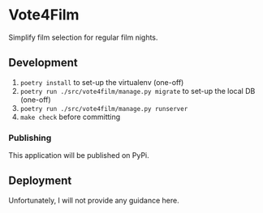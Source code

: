 # Vote4Film

Simplify film selection for regular film nights.

## Development

1. `poetry install` to set-up the virtualenv (one-off)
2. `poetry run ./src/vote4film/manage.py migrate` to set-up the local DB (one-off)
3. `poetry run ./src/vote4film/manage.py runserver`
4. `make check` before committing

### Publishing

This application will be published on PyPi.

## Deployment

Unfortunately, I will not provide any guidance here.
